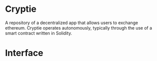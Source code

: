 # Cryptie
A repository of a decentralized app that allows users to exchange ethereum.
Cryptie operates autonomously, typically through the use of a smart contract written in Solidity.


# Interface
